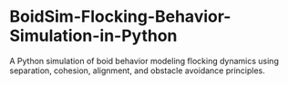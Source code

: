 # BoidSim-Flocking-Behavior-Simulation-in-Python
A Python simulation of boid behavior modeling flocking dynamics using separation, cohesion, alignment, and obstacle avoidance principles.
